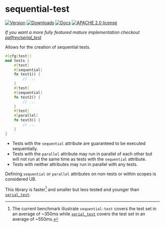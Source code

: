 # sequential-test

[![Version](https://img.shields.io/crates/v/sequential-test.svg)](https://crates.io/crates/sequential-test)
[![Downloads](https://img.shields.io/crates/d/sequential-test)](https://crates.io/crates/sequential-test)
[![Docs](https://docs.rs/sequential-test/badge.svg)](https://docs.rs/sequential-test/)
[![APACHE 2.0 license](https://img.shields.io/crates/l/sequential-test.svg)](./LICENSE)

*If you want a more fully featured mature implementation checkout [palfrey/serial_test](https://github.com/palfrey/serial_test)*

Allows for the creation of sequential tests.
```rust
#[cfg(test)]
mod tests {
    #[test]
    #[sequential]
    fn test1() {
        // ...
    }
    #[test]
    #[sequential]
    fn test2() {
        // ...
    }
    #[test]
    #[parallel]
    fn test3() {
        // ...
    }
}
```
- Tests with the `sequential` attribute are guaranteed to be executed sequentially.
- Tests with the `parallel` attribute may run in parallel of each other but will not run
at the same time as tests with the `sequential` attribute.
- Tests with neither attributes may run in parallel with any tests.

Defining `sequential` or `parallel` attributes on non-tests or within scopes is
considered UB.

This library is faster[^speed] and smaller but less tested and younger than
[`serial_test`](https://github.com/palfrey/serial_test).

[^speed]: The current benchmark illustrate `sequential-test` covers the test set in an average 
of ~350ms while [`serial_test`](https://github.com/palfrey/serial_test) covers the test set in 
an average of ~550ms.
